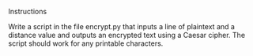 Instructions

Write a script in the file encrypt.py that inputs a line of plaintext and a distance value and outputs an encrypted text using a Caesar cipher. The script should work for any printable characters.
